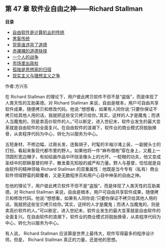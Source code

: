 ## 第 47 章 软件业自由之神——Richard Stallman

**目录**

- [自由软件是计算机业的传统](ch47s02.md)
- [黑客传统](ch47s03.md)
- [究竟谁违背了道德](ch47s04.md)
- [赤裸裸的道德抉择](ch47s05.md)
- [一个人的战争](ch47s06.md)
- [市场里出政权](ch47s07.md)
- [孤独是思想家的归宿](ch47s08.md)
- [现实主义与理想主义之争](ch47s09.md)

作者:方兴东

在 Richard Stallman
的理论下，用户彼此拷贝软件不但不是“盗版”，而是体现了人类天性的互助美德。对
Richard Stallman
来说，自由是根本，用户可自由共享软件成果，随便拷贝和修改代码。他说:“想想看，如果有人同你说:‘只要你保证不拷贝给其他人用的话，我就把这些宝贝拷贝给你。’其实，这样的人才是魔鬼；而诱人当魔鬼的，则是卖高价软件的人。”可以断定，进入世纪末，软件业发生的最大变革就是自由软件的全面复兴。在自由软件的浪潮下，软件业的商业模式将脱胎换骨，从卖程序代码为中心，转化为以服务为中心。

五短身材，不修边幅，过肩长发，连鬓胡子，时髦的半袖沙滩上装，一副披头士的打扮。看起来象现代都市里的野人。如果他将一件“麻布僧袍”穿在身上，又戴上一顶圆形宽边帽子，有如绘画作品中环绕圣像头上的光环。一眨眼的功夫，他又变成圣经中的耶稣基督的样子，散发着先知般的威严和力量。野人与基督，恰恰就是自由软件的精神领袖
Richard Stallman
的双重属性：他既是当今专有（私有）商业软件领域野蛮的颠覆者，又是无数程序员和用户心目中神圣的自由之神。

在他的理论下，用户彼此拷贝软件不但不是“盗版”，而是体现了人类天性的互助美德。对
Richard Stallman
来说，自由是根本，用户可自由共享软件成果，随便拷贝和修改代码。他说:“想想看，如果有人同你说:‘只要你保证不拷贝给其他人用的话，我就把这些宝贝拷贝给你。’其实，这样的人才是魔鬼；而诱人当魔鬼的，则是卖高价软件的人。”可以断定，进入世纪末，软件业发生的最大变革就是自由软件的全面复兴。在自由软件的浪潮下，软件业的商业模式将脱胎换骨，从卖程序代码为中心，转化为以服务为中心。

有人说， Richard Stallman
应该算是世界上最伟大，软件写得最多的程序设计师。但是， Richard Stallman
真正的力量，还是他的思想。
